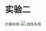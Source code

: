 # 实验二 
`约束布局`
<image src="https://github.com/116052017095/Android/blob/master/%E5%AE%9E%E9%AA%8C%E4%BA%8C%E7%BB%93%E6%9E%9C%E5%9B%BE/%E7%BA%A6%E6%9D%9F%E5%B8%83%E5%B1%80.png">
  `线性布局`
  <image src="">
